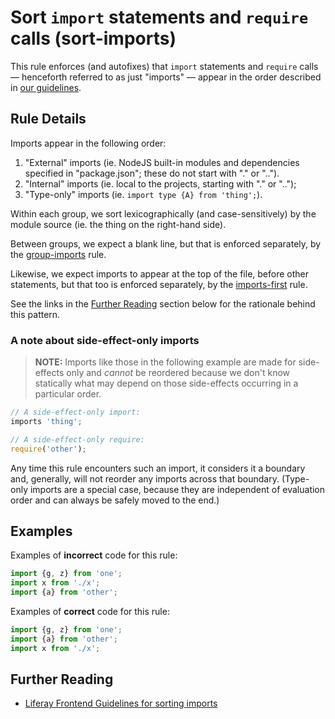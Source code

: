 # Sort `import` statements and `require` calls (sort-imports)

This rule enforces (and autofixes) that `import` statements and `require` calls &mdash; henceforth referred to as just "imports" &mdash; appear in the order described in [our guidelines](https://github.com/liferay/liferay-frontend-guidelines/issues/60).

## Rule Details

Imports appear in the following order:

1. "External" imports (ie. NodeJS built-in modules and dependencies specified in "package.json"; these do not start with "." or "..").
2. "Internal" imports (ie. local to the projects, starting with "." or "..");
3. "Type-only" imports (ie. `import type {A} from 'thing';`).

Within each group, we sort lexicographically (and case-sensitively) by the module source (ie. the thing on the right-hand side).

Between groups, we expect a blank line, but that is enforced separately, by the [group-imports](./group-imports.md) rule.

Likewise, we expect imports to appear at the top of the file, before other statements, but that too is enforced separately, by the [imports-first](./imports-first.md) rule.

See the links in the [Further Reading](#further-reading) section below for the rationale behind this pattern.

### A note about side-effect-only imports

> **NOTE:** Imports like those in the following example are made for side-effects only and _cannot_ be reordered because we don't know statically what may depend on those side-effects occurring in a particular order.

```javascript
// A side-effect-only import:
imports 'thing';

// A side-effect-only require:
require('other');
```

Any time this rule encounters such an import, it considers it a boundary and, generally, will not reorder any imports across that boundary. (Type-only imports are a special case, because they are independent of evaluation order and can always be safely moved to the end.)

## Examples

Examples of **incorrect** code for this rule:

```js
import {g, z} from 'one';
import x from './x';
import {a} from 'other';
```

Examples of **correct** code for this rule:

```js
import {g, z} from 'one';
import {a} from 'other';
import x from './x';
```

## Further Reading

-   [Liferay Frontend Guidelines for sorting imports](https://github.com/liferay/liferay-frontend-guidelines/issues/60)
